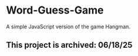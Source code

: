# Word-Guess-Game

A simple JavaScript version of the game Hangman.

## This project is archived: 06/18/25
